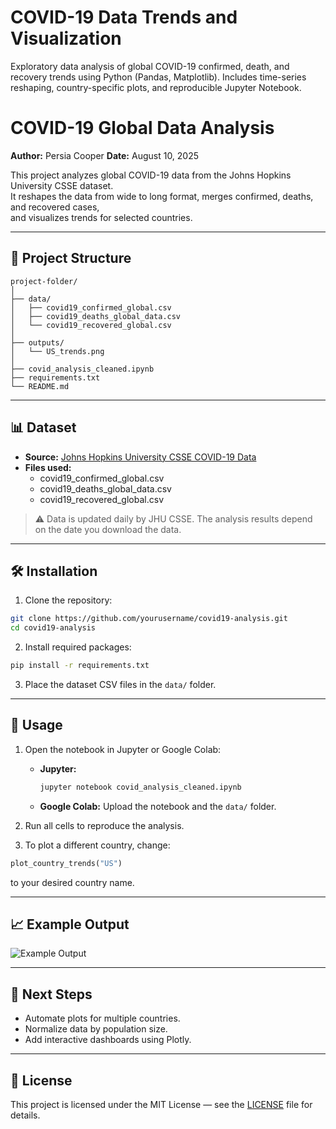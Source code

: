 # COVID-19 Data Trends and Visualization
Exploratory data analysis of global COVID-19 confirmed, death, and recovery trends using Python (Pandas, Matplotlib). Includes time-series reshaping, country-specific plots, and reproducible Jupyter Notebook.
# COVID-19 Global Data Analysis

**Author:** Persia Cooper 
**Date:** August 10, 2025  

This project analyzes global COVID-19 data from the Johns Hopkins University CSSE dataset.  
It reshapes the data from wide to long format, merges confirmed, deaths, and recovered cases,  
and visualizes trends for selected countries.

---

## 📂 Project Structure

```
project-folder/
│
├── data/
│   ├── covid19_confirmed_global.csv
│   ├── covid19_deaths_global_data.csv
│   └── covid19_recovered_global.csv
│
├── outputs/
│   └── US_trends.png
│
├── covid_analysis_cleaned.ipynb
├── requirements.txt
└── README.md
```

---

## 📊 Dataset

- **Source:** [Johns Hopkins University CSSE COVID-19 Data](https://github.com/CSSEGISandData/COVID-19)  
- **Files used:**
  - covid19_confirmed_global.csv
  - covid19_deaths_global_data.csv
  - covid19_recovered_global.csv

> ⚠️ Data is updated daily by JHU CSSE. The analysis results depend on the date you download the data.

---

## 🛠️ Installation

1. Clone the repository:
```bash
git clone https://github.com/yourusername/covid19-analysis.git
cd covid19-analysis
```

2. Install required packages:
```bash
pip install -r requirements.txt
```

3. Place the dataset CSV files in the `data/` folder.

---

## 🚀 Usage

1. Open the notebook in Jupyter or Google Colab:
   - **Jupyter:**  
     ```bash
     jupyter notebook covid_analysis_cleaned.ipynb
     ```
   - **Google Colab:** Upload the notebook and the `data/` folder.

2. Run all cells to reproduce the analysis.

3. To plot a different country, change:
```python
plot_country_trends("US")
```
to your desired country name.

---

## 📈 Example Output

![Example Output](outputs/US_trends.png)

---

## 📌 Next Steps

- Automate plots for multiple countries.
- Normalize data by population size.
- Add interactive dashboards using Plotly.

---

## 📄 License

This project is licensed under the MIT License — see the [LICENSE](LICENSE) file for details.
